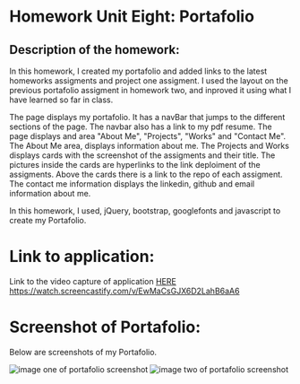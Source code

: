 # Homework Unit Eight:  Portafolio

## Description of the homework:

In this homework, I created my portafolio and added links to the latest homeworks assigments and  project one assigment. I used the layout on the previous portafolio assigment in homework two, and inproved it using what I have learned so far in class.

The page displays my portafolio. It has a navBar that jumps to the different sections of the page. The navbar also has a link to my pdf resume. The page displays and area "About Me", "Projects", "Works" and "Contact Me". The About Me area, displays information about me. The Projects and Works displays cards with the screenshot of the assigments and  their title. The pictures inside the cards are hyperlinks to the link deploiment of the assigments. Above the cards there is a link to the repo of each assigment. The contact me information displays the linkedin, github and email information about me. 

In this homework, I used, jQuery, bootstrap, googlefonts and javascript to create my Portafolio. 

# Link to application:
Link to the video capture of application [HERE](https://watch.screencastify.com/v/EwMaCsGJX6D2LahB6aA6)
https://watch.screencastify.com/v/EwMaCsGJX6D2LahB6aA6

# Screenshot  of Portafolio:
Below are screenshots of my Portafolio. 

![image one of portafolio screenshot](./Screenshots/Screenshot1.png)
![image two of portafolio screenshot](./Screenshots/Screenshot2.png)





